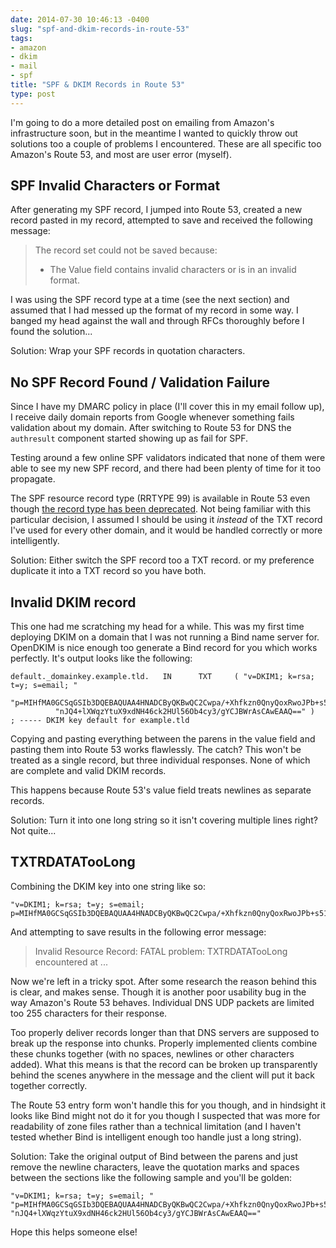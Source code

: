 ```yaml
---
date: 2014-07-30 10:46:13 -0400
slug: "spf-and-dkim-records-in-route-53"
tags:
- amazon
- dkim
- mail
- spf
title: "SPF & DKIM Records in Route 53"
type: post
---
```


I'm going to do a more detailed post on emailing from Amazon's infrastructure
soon, but in the meantime I wanted to quickly throw out solutions too a couple
of problems I encountered. These are all specific too Amazon's Route 53, and
most are user error (myself).

## SPF Invalid Characters or Format

After generating my SPF record, I jumped into Route 53, created a new record
pasted in my record, attempted to save and received the following message:

> The record set could not be saved because:
> - The Value field contains invalid characters or is in an invalid format.

I was using the SPF record type at a time (see the next section) and assumed
that I had messed up the format of my record in some way. I banged my head
against the wall and through RFCs thoroughly before I found the solution...

Solution: Wrap your SPF records in quotation characters.

## No SPF Record Found / Validation Failure

Since I have my DMARC policy in place (I'll cover this in my email follow up),
I receive daily domain reports from Google whenever something fails validation
about my domain. After switching to Route 53 for DNS the `authresult` component
started showing up as fail for SPF.

Testing around a few online SPF validators indicated that none of them were
able to see my new SPF record, and there had been plenty of time for it too
propagate.

The SPF resource record type (RRTYPE 99) is available in Route 53 even though
[the record type has been deprecated][1]. Not being familiar with this
particular decision, I assumed I should be using it *instead* of the TXT record
I've used for every other domain, and it would be handled correctly or more
intelligently.

Solution: Either switch the SPF record too a TXT record. or my preference
duplicate it into a TXT record so you have both.

## Invalid DKIM record

This one had me scratching my head for a while. This was my first time
deploying DKIM on a domain that I was not running a Bind name server for.
OpenDKIM is nice enough too generate a Bind record for you which works
perfectly. It's output looks like the following:

```
default._domainkey.example.tld.   IN      TXT     ( "v=DKIM1; k=rsa; t=y; s=email; "
          "p=MIHfMA0GCSqGSIb3DQEBAQUAA4HNADCByQKBwQC2Cwpa/+Xhfkzn0QnyQoxRwoJPb+s51dIt9UtFLMlMFuYa/k3GBwZ7UWeyAaQJ3RibSzKV/YwgFuMrzyISrLNSuL2k1bQlQQG8nl23Mu9Mowcb+mV2/3G7roshK6kOLNA0IV2SBl8/0UoNZR/x7c1lzVtVqdj0vW1SsJzgGfbt4LGRvCPyjdg+SLpYtOd/Li4Y1pvHgSRKQRrklpKeJo"
          "nJQ4+lXWqzYtuX9xdNH46ck2HUl56Ob4cy3/gYCJBWrAsCAwEAAQ==" )  ; ----- DKIM key default for example.tld
```

Copying and pasting everything between the parens in the value field and
pasting them into Route 53 works flawlessly. The catch? This won't be treated
as a single record, but three individual responses. None of which are complete
and valid DKIM records.

This happens because Route 53's value field treats newlines as separate
records.

Solution: Turn it into one long string so it isn't covering multiple lines
right? Not quite...

## TXTRDATATooLong

Combining the DKIM key into one string like so:

```
"v=DKIM1; k=rsa; t=y; s=email; p=MIHfMA0GCSqGSIb3DQEBAQUAA4HNADCByQKBwQC2Cwpa/+Xhfkzn0QnyQoxRwoJPb+s51dIt9UtFLMlMFuYa/k3GBwZ7UWeyAaQJ3RibSzKV/YwgFuMrzyISrLNSuL2k1bQlQQG8nl23Mu9Mowcb+mV2/3G7roshK6kOLNA0IV2SBl8/0UoNZR/x7c1lzVtVqdj0vW1SsJzgGfbt4LGRvCPyjdg+SLpYtOd/Li4Y1pvHgSRKQRrklpKeJonJQ4+lXWqzYtuX9xdNH46ck2HUl56Ob4cy3/gYCJBWrAsCAwEAAQ=="
```

And attempting to save results in the following error message:

> Invalid Resource Record: FATAL problem: TXTRDATATooLong encountered at ...<snip>

Now we're left in a tricky spot. After some research the reason behind this is
clear, and makes sense. Though it is another poor usability bug in the way
Amazon's Route 53 behaves. Individual DNS UDP packets are limited too 255
characters for their response.

Too properly deliver records longer than that DNS servers are supposed to break
up the response into chunks. Properly implemented clients combine these chunks
together (with no spaces, newlines or other characters added). What this means
is that the record can be broken up transparently behind the scenes anywhere in
the message and the client will put it back together correctly.

The Route 53 entry form won't handle this for you though, and in hindsight it
looks like Bind might not do it for you though I suspected that was more for
readability of zone files rather than a technical limitation (and I haven't
tested whether Bind is intelligent enough too handle just a long string).

Solution: Take the original output of Bind between the parens and just remove
the newline characters, leave the quotation marks and spaces between the
sections like the following sample and you'll be golden:

```
"v=DKIM1; k=rsa; t=y; s=email; " "p=MIHfMA0GCSqGSIb3DQEBAQUAA4HNADCByQKBwQC2Cwpa/+Xhfkzn0QnyQoxRwoJPb+s51dIt9UtFLMlMFuYa/k3GBwZ7UWeyAaQJ3RibSzKV/YwgFuMrzyISrLNSuL2k1bQlQQG8nl23Mu9Mowcb+mV2/3G7roshK6kOLNA0IV2SBl8/0UoNZR/x7c1lzVtVqdj0vW1SsJzgGfbt4LGRvCPyjdg+SLpYtOd/Li4Y1pvHgSRKQRrklpKeJo" "nJQ4+lXWqzYtuX9xdNH46ck2HUl56Ob4cy3/gYCJBWrAsCAwEAAQ=="
```

Hope this helps someone else!

[1]: https://tools.ietf.org/html/rfc6686#section-3.1
